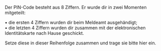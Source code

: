 Der PIN-Code besteht aus 8 Ziffern. Er wurde dir in zwei Momenten mitgeteilt:  

• die ersten 4 Ziffern wurden dir beim Meldeamt ausgehändigt;  
• die letzten 4 Ziffern wurden dir zusammen mit der elektronischen Identitätskarte nach Hause geschickt.  
  
Setze diese in dieser Reihenfolge zusammen und trage sie bitte hier ein.
